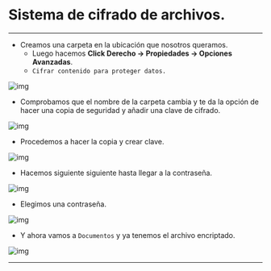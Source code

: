 # Sistema de cifrado de archivos.

---

* Creamos una carpeta en la ubicación que nosotros queramos.
  * Luego hacemos **Click Derecho -> Propiedades -> Opciones Avanzadas**.
  * `Cifrar contenido para proteger datos.`


![img](./img/000000.png)

* Comprobamos que el nombre de la carpeta cambia y te da la opción de hacer una copia de seguridad y añadir una clave de cifrado.

![img](./img/000003.png)

* Procedemos a hacer la copia y crear clave.

![img](./img/000004.png)

* Hacemos siguiente siguiente hasta llegar a la contraseña.

![img](./img/000005.png)

* Elegimos una contraseña.

![img](./img/000006.png)

* Y ahora vamos a `Documentos` y ya tenemos el archivo encriptado.

![img](./img/000007.png)

---
